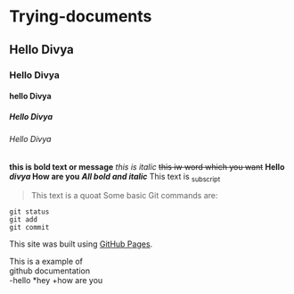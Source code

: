 # Trying-documents
## Hello Divya
### Hello Divya
#### hello Divya 
##### Hello Divya
###### Hello Divya
**this is bold text or message**
*this is italic*
~~this iw word which you want~~ 
**Hello _divya_ How are you**
***All bold and italic***
This text is <sub>subscript</sub>
>This text  is a quoat
Some basic Git commands are:
```
git status
git add
git commit
```
This site was built using [GitHub Pages](https://pages.github.com/).

This is a example of  
github documentation  
-hello
*hey
+how are you

